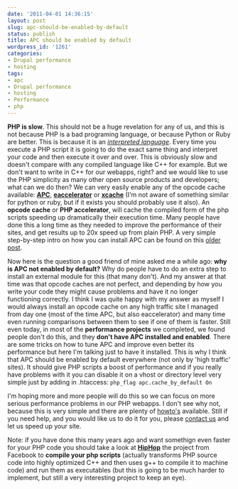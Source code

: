 ```yaml
---
date: '2011-04-01 14:36:15'
layout: post
slug: apc-should-be-enabled-by-default
status: publish
title: APC should be enabled by default
wordpress_id: '1261'
categories:
- Drupal performance
- hosting
tags:
- apc
- Drupal performance
- hosting
- Performance
- php
---
```


**PHP is slow**. This should not be a huge revelation for any of us, and this is not because PHP is a bad programing language, or because Python or Ruby are better. This is because it is an [_interpreted language_](http://en.wikipedia.org/wiki/Interpreted_language). Every time you execute a PHP script it is going to do the exact same thing and interpret your code and then execute it over and over. This is obviously slow and doesn't compare with any compiled language like C++ for example. But we don't want to write in C++ for our webapps, right? and we would like to use the PHP simplicity as many other open source products and developers; what can we do then? We can very easily enable any of the opcode cache available: [**APC**](http://pecl.php.net/package/APC), [**eaccelerator**](http://eaccelerator.net/) or [**xcache**](http://xcache.lighttpd.net/) (I'm not aware of something similar for python or ruby, but if it exists you should probably use it also). An **opcode cache** or **PHP accelerator**, will cache the compiled form of the php scripts speeding up dramatically their execution time. Many people have done this a long time as they needed to improve the performance of their sites, and get results up to 20x speed up from plain PHP. A very simple step-by-step intro on how you can install APC can be found on this [older post](http://linuxsysadminblog.com/2010/03/enabledisable-apc-on-virtual-host-level/).

Now here is the question a good friend of mine asked me a while ago: **why is APC not enabled by default?** Why do people have to do an extra step to install an external module for this (that many don't). And my answer at that time was that opcode caches are not perfect, and depending by how you write your code they might cause problems and have it no longer functioning correctly. I think I was quite happy with my answer as myself I would always install an opcode cache on any high traffic site I managed from day one (most of the time APC, but also eaccelerator) and many time even running comparisons between them to see if one of them is faster. Still even today, in most of the **performance projects** we completed, we found people don't do this, and they **don't have APC installed and enabled**. There are some tricks on how to tune APC and improve even better its performance but here I'm talking just to have it installed. This is why I think that APC should be enabled by default everywhere (not only by 'high traffic' sites). It should give PHP scripts a boost of performance and if you really have problems with it you can disable it on a vhost or directory level very simple just by adding in .htaccess:
`php_flag apc.cache_by_default On
`

I'm hoping more and more people will do this so we can focus on more serious performance problems in our PHP webapps. I don't see why not, because this is very simple and there are plenty of [howto's](http://www.google.com/search?q=howto+php+apc) available. Still if you need help, and you would like us to do it for you, please [contact us](http://www.prometsource.com/contact) and let us speed up your site.

Note: if you have done this many years ago and want somethign even faster for your PHP code you should take a look at [**HipHop**](https://github.com/facebook/hiphop-php/wiki/) the project from Facebook to **compile your php scripts** (actually transforms PHP source code into highly optimized C++ and then uses g++ to compile it to machine code) and run them as executables (but this is going to be much harder to implement, but still a very interesting project to keep an eye).
